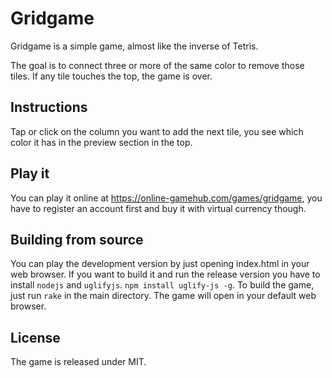 # Gridgame

Gridgame is a simple game, almost like the inverse of Tetris.

The goal is to connect three or more of the same color to remove those tiles. If any tile touches the top, the game is over.

## Instructions

Tap or click on the column you want to add the next tile, you see which color it has in the preview section in the top.

## Play it

You can play it online at https://online-gamehub.com/games/gridgame, you have to register an account first and buy it with virtual currency though.

## Building from source

You can play the development version by just opening index.html in your web browser. If you want to build it and run the release version you have to install `nodejs` and `uglifyjs`. `npm install uglify-js -g`.
To build the game, just run `rake` in the main directory. The game will open in your default web browser.

## License

The game is released under MIT.